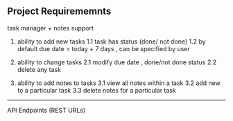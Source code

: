 ## Project Requirememnts 

task manager + notes support 

1. ability to add new tasks
   1.1 task has status (done/ not done)
   1.2 by default due date = today + 7 days , can be specified by user

2. ability to  change tasks
   2.1 modify due date , done/not done status
   2.2 delete any task

3. ability to add notes to tasks
   3.1 view all notes within a task
   3.2 add new to a particular task
   3.3 delete notes for a particular task

----
API Endpoints (REST URLs)


